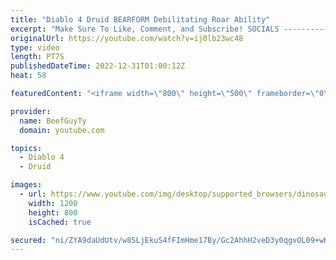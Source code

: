 ```yaml
---
title: "Diablo 4 Druid BEARFORM Debilitating Roar Ability"
excerpt: "Make Sure To Like, Comment, and Subscribe! SOCIALS ---------------------------------------------- Join Our ..."
originalUrl: https://youtube.com/watch?v=ij0lb23wc48
type: video
length: PT7S
publishedDateTime: 2022-12-31T01:00:12Z
heat: 58

featuredContent: "<iframe width=\"800\" height=\"500\" frameborder=\"0\" src=\"https://www.youtube.com/embed/ij0lb23wc48\" allow=\"accelerometer; autoplay; encrypted-media; gyroscope; picture-in-picture\" allowfullscreen></iframe>"

provider:
  name: BeefGuyTy
  domain: youtube.com

topics:
  - Diablo 4
  - Druid

images:
  - url: https://www.youtube.com/img/desktop/supported_browsers/dinosaur.png
    width: 1200
    height: 800
    isCached: true

secured: "ni/ZYA9daUdUtv/w8SLjEkuS4fFImHme17By/Gc2AhhH2veD3y0qgvOL09+wKQeg6n3M7H/1aQsy6Mt11AhZd4QDAbDU2D6Tj7SWvWzLk3nhzRuJu44Y9raPptHvxqZrdLDNbbfgHyGjQJ0RYTLIrhy+V7dO2uqMJv9KRcNr6G/velRoztyxOYFO3b5Kh4RV/DROJNYxy2LP1ruhtB7owOKq02Qcyq+1h9VMLdjhnAPm0QB1iSFjbeZwcZrczJX8iEX7S4oIRdTFMq60AzlMsYf3HBwIPmfc0nFsIZbI03BVSaMdy2AcSz7GY03SY5LLLHnn3TRJMJxZkUDrNUcdRFDViX12LozVcQaKNmO6qnYjMKds3FOQvPajQyAw5N+C4v9w1zf47JTdaU7znQUg6A==;r5GE5AQ+Ro5Plc8BdzD0bg=="
---
```


